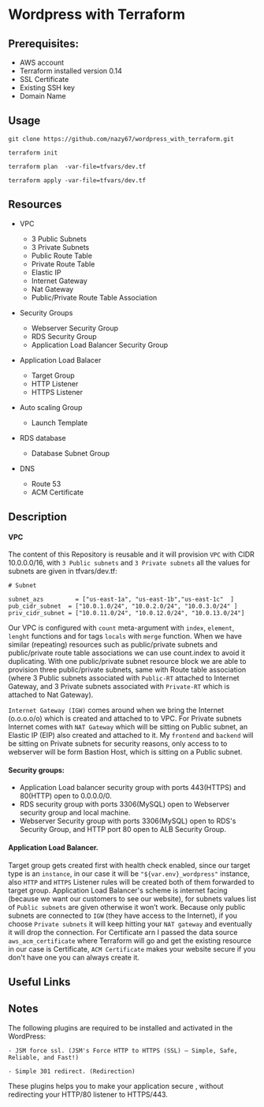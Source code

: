 # Wordpress with Terraform

## Prerequisites:
   - AWS account
   - Terraform installed version 0.14
   - SSL Certificate
   - Existing SSH key
   - Domain Name

## Usage
```
git clone https://github.com/nazy67/wordpress_with_terraform.git

terraform init

terraform plan  -var-file=tfvars/dev.tf

terraform apply -var-file=tfvars/dev.tf
```

## Resources

- VPC
  - 3 Public Subnets
  - 3 Private Subnets
  - Public Route Table
  - Private Route Table
  - Elastic IP
  - Internet Gateway
  - Nat Gateway
  - Public/Private Route Table Association

- Security Groups
   - Webserver Security Group 
   - RDS Security Group
   - Application Load Balancer Security Group

- Application Load Balacer
  - Target Group
  - HTTP Listener
  - HTTPS Listener

- Auto scaling Group
  - Launch Template

- RDS database
  - Database Subnet Group

- DNS
  - Route 53
  - ACM Certificate

## Description

#### VPC
The content of this Repository is reusable and it will provision `VPC` with CIDR 10.0.0.0/16, with  `3 Public subnets` and `3 Private subnets` all the values for subnets are given in tfvars/dev.tf:

```
# Subnet

subnet_azs         = ["us-east-1a", "us-east-1b","us-east-1c"  ]
pub_cidr_subnet  = ["10.0.1.0/24", "10.0.2.0/24", "10.0.3.0/24" ]
priv_cidr_subnet = ["10.0.11.0/24", "10.0.12.0/24", "10.0.13.0/24"]
```

Our VPC is configured with `count` meta-argument with `index`, `element`, `lenght` functions and for tags `locals` with `merge` function. When we have similar (repeating) resources such as public/private subnets and public/private route table associations we can use count.index to avoid it duplicating. With one public/private subnet resource block we are able to provision three public/private subnets, same with Route table association (where 3 Public subnets associated with `Public-RT` attached to Internet Gateway, and 3 Private subnets associated with `Private-RT` which is attached to Nat Gateway).

`Internet Gateway (IGW)` comes around when we bring the Internet (o.o.o.o/o) which is created and attached to to VPC. For Private subnets Internet comes with `NAT Gateway` which will be sitting on Public subnet, an Elastic IP (EIP) also  created and attached to it. My `frontend` and `backend` will be sitting on Private subnets for security reasons, only access to to webserver will be form Bastion Host, which is sitting on a Public subnet. 

#### Security groups:

  - Application Load balancer security group with ports 443(HTTPS) and 80(HTTP) open to 0.0.0.0/0.
  - RDS security group with ports 3306(MySQL) open to Webserver security group and local machine. 
  - Webserver Security group with ports 3306(MySQL) open to RDS's Security Group, and HTTP port 80 open to ALB Security Group.
  
#### Application Load Balancer.

Target group gets created first with health check enabled, since our target type is an `instance`, in our case it will be `"${var.env}_wordpress"` instance, also `HTTP` and `HTTPS` Listener rules will be created both of them forwarded to target group. Application Load Balancer's scheme is internet facing (because we want our customers to see our website), for subnets values list of `Public subnets` are given otherwise it won’t work. Because only public subnets are connected to `IGW` (they have access to the Internet), if you choose `Private subnets` it will keep hitting your `NAT gateway` and eventually it will drop the connection. For Certificate arn I passed the data source `aws_acm_certificate` where Terraform will go and get the existing resource in our case is Certificate, `ACM Certificate` makes your website secure if you don't have one you can always create it.

## Useful Links

## Notes 

The following  plugins are required to be installed and activated in the WordPress:
```
- JSM force ssl. (JSM's Force HTTP to HTTPS (SSL) – Simple, Safe, Reliable, and Fast!)

- Simple 301 redirect. (Redirection)
```
These plugins helps you to make your application secure , without redirecting  your HTTP/80 listener to HTTPS/443.
